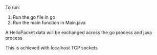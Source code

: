 To run:
1. Run the go file in go
2. Run the main function in Main.java

A HelloPacket data will be exchanged across the go process and java process

This is achieved with localhost TCP sockets

